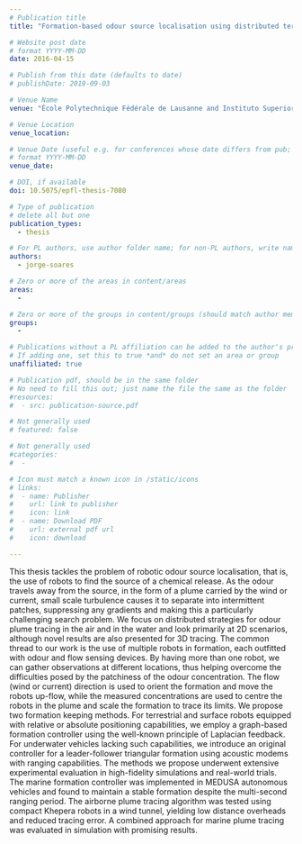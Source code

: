 ```yaml
---
# Publication title
title: "Formation-based odour source localisation using distributed terrestrial and marine robotic systems"

# Website post date
# format YYYY-MM-DD
date: 2016-04-15

# Publish from this date (defaults to date)
# publishDate: 2019-09-03

# Venue Name
venue: "École Polytechnique Fédérale de Lausanne and Instituto Superior Técnico"

# Venue Location
venue_location:

# Venue Date (useful e.g. for conferences whose date differs from pub; defaults to date)
# format YYYY-MM-DD
venue_date:

# DOI, if available
doi: 10.5075/epfl-thesis-7080

# Type of publication
# delete all but one
publication_types:
  - thesis

# For PL authors, use author folder name; for non-PL authors, write name as in paper within ""
authors:
  - jorge-soares

# Zero or more of the areas in content/areas
areas:
  -

# Zero or more of the groups in content/groups (should match author membership)
groups:
  -

# Publications without a PL affiliation can be added to the author's profile without showing up elsewhere
# If adding one, set this to true *and* do not set an area or group
unaffiliated: true

# Publication pdf, should be in the same folder
# No need to fill this out; just name the file the same as the folder
#resources:
#  - src: publication-source.pdf

# Not generally used
# featured: false

# Not generally used
#categories:
#  -

# Icon must match a known icon in /static/icons
# links:
#  - name: Publisher
#    url: link to publisher
#    icon: link
#  - name: Download PDF
#    url: external pdf url
#    icon: download

---
```


This thesis tackles the problem of robotic odour source localisation, that is, the use of robots to find the source of a chemical release. As the odour travels away from the source, in the form of a plume carried by the wind or current, small scale turbulence causes it to separate into intermittent patches, suppressing any gradients and making this a particularly challenging search problem. We focus on distributed strategies for odour plume tracing in the air and in the water and look primarily at 2D scenarios, although novel results are also presented for 3D tracing. The common thread to our work is the use of multiple robots in formation, each outfitted with odour and flow sensing devices. By having more than one robot, we can gather observations at different locations, thus helping overcome the difficulties posed by the patchiness of the odour concentration. The flow (wind or current) direction is used to orient the formation and move the robots up-flow, while the measured concentrations are used to centre the robots in the plume and scale the formation to trace its limits. We propose two formation keeping methods. For terrestrial and surface robots equipped with relative or absolute positioning capabilities, we employ a graph-based formation controller using the well-known principle of Laplacian feedback. For underwater vehicles lacking such capabilities, we introduce an original controller for a leader-follower triangular formation using acoustic modems with ranging capabilities. The methods we propose underwent extensive experimental evaluation in high-fidelity simulations and real-world trials. The marine formation controller was implemented in MEDUSA autonomous vehicles and found to maintain a stable formation despite the multi-second ranging period. The airborne plume tracing algorithm was tested using compact Khepera robots in a wind tunnel, yielding low distance overheads and reduced tracing error. A combined approach for marine plume tracing was evaluated in simulation with promising results.

